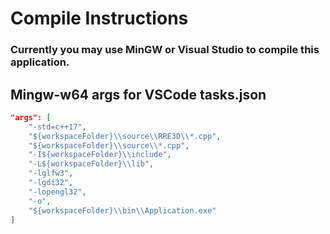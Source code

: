 # Compile Instructions
### Currently you may use MinGW or Visual Studio to compile this application.

## Mingw-w64 args for VSCode tasks.json

```json
"args": [
	"-std=c++17",
	"${workspaceFolder}\\source\\RRE3D\\*.cpp",
	"${workspaceFolder}\\source\\*.cpp",
	"-I${workspaceFolder}\\include",
	"-L${workspaceFolder}\\lib",
	"-lglfw3",
	"-lgdi32",
	"-lopengl32",
	"-o",
    "${workspaceFolder}\\bin\\Application.exe"
]
```
